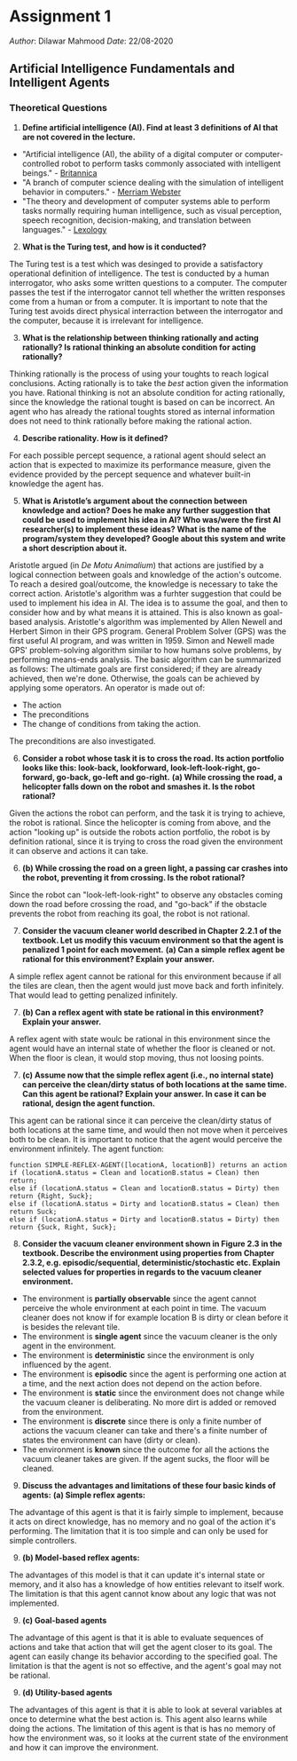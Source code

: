# Assignment 1
_Author_: Dilawar Mahmood
_Date_: 22/08-2020
## Artificial Intelligence Fundamentals and Intelligent Agents
### Theoretical Questions
1. __Define artificial intelligence (AI). Find at least 3 definitions of AI that are not covered in the lecture.__

* "Artificial intelligence (AI), the ability of a digital computer or computer-controlled robot to perform tasks commonly associated with intelligent beings." - [Britannica](https://www.britannica.com/technology/artificial-intelligence)
* "A branch of computer science dealing with the simulation of intelligent behavior in computers." - [Merriam Webster](https://www.merriam-webster.com/dictionary/artificial%20intelligence)
* "The theory and development of computer systems able to perform tasks normally requiring human intelligence, such as visual perception, speech recognition, decision-making, and translation between languages." - [Lexology](https://www.lexology.com/library/detail.aspx?g=5424a424-c590-45f0-9e2a-ab05daff032d)

2. __What is the Turing test, and how is it conducted?__

The Turing test is a test which was desinged to provide a satisfactory operational definition of intelligence. The test is conducted by a human interrogator, who asks some written questions to a computer. The computer passes the test if the interrogator cannot tell whether the written responses come from a human or from a computer. It is important to note that the Turing test avoids direct physical interraction between the interrogator and the computer, because it is irrelevant for intelligence.

3. __What is the relationship between thinking rationally and acting rationally? Is rational thinking an absolute condition for acting rationally?__

Thinking rationally is the process of using your toughts to reach logical conclusions. Acting rationally is to take the _best_ action given the information you have. Rational thinking is not an absolute condition for acting rationally, since the knowledge the rational tought is based on can be incorrect. An agent who has already the rational toughts stored as internal information does not need to think rationally before making the rational action.

4. __Describe rationality. How is it defined?__

For each possible percept sequence, a rational agent should select an action that is expected to maximize its performance measure, given the evidence provided by the percept sequence and whatever built-in knowledge the agent has.

5. __What is Aristotle’s argument about the connection between knowledge and action? Does he make any further suggestion that could be used to implement his idea in AI? Who was/were the first AI researcher(s) to implement these ideas? What is the name of the program/system they developed? Google about this system and write a short description about it.__

Aristotle argued (in _De Motu Animalium_) that actions are justified by a logical connection between goals and knowledge of the action's outcome. To reach a desired goal/outcome, the knowledge is necessary to take the correct action. 
Aristotle's algorithm was a furhter suggestion that could be used to implement his idea in AI. The idea is to assume the goal, and then to consider how and by what means it is attained. This is also known as goal-based analysis.
Aristotle's algorithm was implemented by Allen Newell and Herbert Simon in their GPS program.
General Problem Solver (GPS) was the first useful AI program, and was written in 1959. Simon and Newell made GPS' problem-solving algorithm similar to how humans solve problems, by performing means-ends analysis. The basic algorithm can be summarized as follows:
The ultimate goals are first considered; if they are already achieved, then we're done. Otherwise, the goals can be achieved by applying some operators. An operator is made out of:
* The action
* The preconditions
* The change of conditions from taking the action.

The preconditions are also investigated.

6. __Consider a robot whose task it is to cross the road. Its action portfolio looks like this: look-back, lookforward, look-left-look-right, go-forward, go-back, go-left and go-right.__
__(a) While crossing the road, a helicopter falls down on the robot and smashes it. Is the robot rational?__

Given the actions the robot can perform, and the task it is trying to achieve, the robot is rational. Since the helicopter is coming from above, and the action "looking up" is outside the robots action portfolio, the robot is by definition rational, since it is trying to cross the road given the environment it can observe and actions it can take.

6. __(b) While crossing the road on a green light, a passing car crashes into the robot, preventing it from crossing. Is the robot rational?__

Since the robot can "look-left-look-right" to observe any obstacles coming down the road before crossing the road, and "go-back" if the obstacle prevents the robot from reaching its goal, the robot is not rational.

7. __Consider the vacuum cleaner world described in Chapter 2.2.1 of the textbook. Let us modify this
vacuum environment so that the agent is penalized 1 point for each movement.__
__(a) Can a simple reflex agent be rational for this environment? Explain your answer.__

A simple reflex agent cannot be rational for this environment because if all the tiles are clean, then the agent would just move back and forth infinitely. That would lead to getting penalized infinitely.

7. __(b) Can a reflex agent with state be rational in this environment? Explain your answer.__

A reflex agent with state woulc be rational in this environment since the agent would have an internal state of whether the floor is cleaned or not. When the floor is clean, it would stop moving, thus not loosing points.

7. __(c) Assume now that the simple reflex agent (i.e., no internal state) can perceive the clean/dirty status of both locations at the same time. Can this agent be rational? Explain your answer. In case it can be rational, design the agent function.__

This agent can be rational since it can perceive the clean/dirty status of both locations at the same time, and would then not move when it perceives both to be clean. It is important to notice that the agent would perceive the environment infinitely.
The agent function:
```
function SIMPLE-REFLEX-AGENT([locationA, locationB]) returns an action
if (locationA.status = Clean and locationB.status = Clean) then return;
else if (locationA.status = Clean and locationB.status = Dirty) then return {Right, Suck};
else if (locationA.status = Dirty and locationB.status = Clean) then return Suck;
else if (locationA.status = Dirty and locationB.status = Dirty) then return {Suck, Right, Suck};
```

8. __Consider the vacuum cleaner environment shown in Figure 2.3 in the textbook. Describe the environment using properties from Chapter 2.3.2, e.g. episodic/sequential, deterministic/stochastic etc. Explain selected values for properties in regards to the vacuum cleaner environment.__

* The environment is __partially observable__ since the agent cannot perceive the whole environment at each point in time. The vacuum cleaner does not know if for example location B is dirty or clean before it is besides the relevant tile.
* The environment is __single agent__ since the vacuum cleaner is the only agent in the environment.
* The environment is __deterministic__ since the environment is only influenced by the agent. 
* The environment is __episodic__ since the agent is performing one action at a time, and the next action does not depend on the action before.
* The environment is __static__ since the environment does not change while the vacuum cleaner is deliberating. No more dirt is added or removed from the environment.
* The environment is __discrete__ since there is only a finite number of actions the vacuum cleaner can take and there's a finite number of states the environment can have (dirty or clean).
* The environment is __known__ since the outcome for all the actions the vacuum cleaner takes are given. If the agent sucks, the floor will be cleaned.

9. __Discuss the advantages and limitations of these four basic kinds of agents:__
__(a) Simple reflex agents:__

The advantage of this agent is that it is fairly simple to implement, because it acts on direct knowledge, has no memory and no goal of the action it's performing. The limitation that it is too simple and can only be used for simple controllers.

9. __(b) Model-based reflex agents:__

The advantages of this model is that it can update it's internal state or memory, and it also has a knowledge of how entities relevant to itself work. The limitation is that this agent cannot know about any logic that was not implemented.

9. __(c) Goal-based agents__

The advantage of this agent is that it is able to evaluate sequences of actions and take that action that will get the agent closer to its goal. The agent can easily change its behavior according to the specified goal. The limitation is that the agent is not so effective, and the agent's goal may not be rational.

9. __(d) Utility-based agents__

The advantages of this agent is that it is able to look at several variables at once to determine what the best action is. This agent also learns while doing the actions. The limitation of this agent is that is has no memory of how the environment was, so it looks at the current state of the environment and how it can improve the environment.